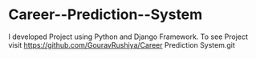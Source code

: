 # Career--Prediction--System
I developed Project using Python and Django Framework. To see Project visit https://github.com/GouravRushiya/Career Prediction System.git
